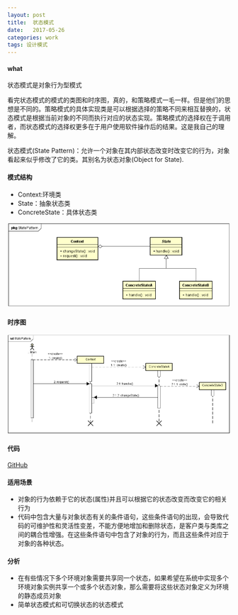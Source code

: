 ```yaml
---
layout: post
title:  状态模式
date:   2017-05-26
categories: work
tags: 设计模式
---
```

 

#### what ####
 
状态模式是对象行为型模式<br>

看完状态模式的模式的类图和时序图，真的，和策略模式一毛一样。但是他们的思想是不同的。策略模式的具体实现类是可以根据选择的策略不同来相互替换的，状态模式是根据当前对象的不同而执行对应的状态实现。策略模式的选择权在于调用者，而状态模式的选择权更多在于用户使用软件操作后的结果。这是我自己的理解。<br>

状态模式(State Pattern)：允许一个对象在其内部状态改变时改变它的行为，对象看起来似乎修改了它的类。其别名为状态对象(Object for State).

#### 模式结构 ####

-  Context:环境类
-  State：抽象状态类
-  ConcreteState：具体状态类
 
![类图](/images/state_pattern_class_diagram.png)

#### 时序图 ####

![时序图](/images/state_pattern_sequence_diagram.png)
 

#### 代码 ####

 [GitHub](https://github.com/xusx1024/DesignPatternDemoCode/tree/master/StatePattern)

#### 适用场景 ####

- 对象的行为依赖于它的状态(属性)并且可以根据它的状态改变而改变它的相关行为
- 代码中包含大量与对象状态有关的条件语句，这些条件语句的出现，会导致代码的可维护性和灵活性变差，不能方便地增加和删除状态，是客户类与类库之间的耦合性增强。在这些条件语句中包含了对象的行为，而且这些条件对应于对象的各种状态。


#### 分析 ####

- 在有些情况下多个环境对象需要共享同一个状态，如果希望在系统中实现多个环境对象实例共享一个或多个状态对象，那么需要将这些状态对象定义为环境的静态成员对象
- 简单状态模式和可切换状态的状态模式
